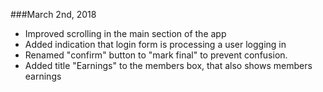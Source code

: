 ###March 2nd, 2018

- Improved scrolling in the main section of the app
- Added indication that login form is processing a user logging in
- Renamed "confirm" button to "mark final" to prevent confusion. 
- Added title "Earnings" to the members box, that also shows members earnings